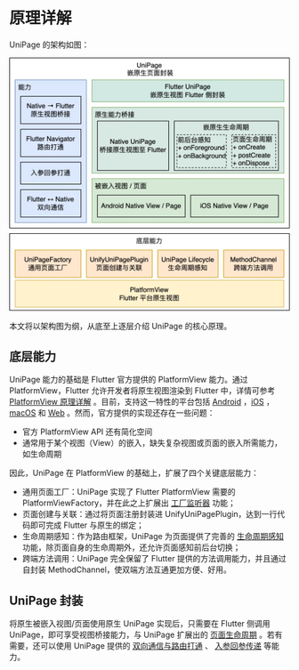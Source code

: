 # 原理详解

UniPage 的架构如图：

![uniPage structure](../public/00.uni_page_structure.webp)

本文将以架构图为纲，从底至上逐层介绍 UniPage 的核心原理。

## 底层能力

UniPage 能力的基础是 Flutter 官方提供的 PlatformView 能力。通过 PlatformView，Flutter 允许开发者将原生视图渲染到 Flutter 中，详情可参考 [PlatformView 原理详解](./01.PlatformView原理详解.md) 。目前，支持这一特性的平台包括 [Android](https://docs.flutter.dev/platform-integration/android/platform-views) ，[iOS](https://docs.flutter.dev/platform-integration/ios/platform-views) ， [macOS](https://docs.flutter.dev/platform-integration/macos/platform-views) 和 [Web](https://docs.flutter.dev/platform-integration/web/web-content-in-flutter) 。然而，官方提供的实现还存在一些问题：

- 官方 PlatformView API 还有简化空间
- 通常用于某个视图（View）的嵌入，缺失复杂视图或页面的嵌入所需能力，如生命周期

因此，UniPage 在 PlatformView 的基础上，扩展了四个关键底层能力：

- 通用页面工厂：UniPage 实现了 Flutter PlatformView 需要的 PlatformViewFactory，并在此之上扩展出 [工厂监听器](./05.工厂监听器.md) 功能；
- 页面创建与关联：通过将页面注册封装进 UnifyUniPagePlugin，达到一行代码即可完成 Flutter 与原生的绑定；
- 生命周期感知：作为路由框架，UniPage 为页面提供了完善的 [生命周期感知](./02.生命周期感知.md) 功能，除页面自身的生命周期外，还允许页面感知前后台切换；
- 跨端方法调用：UniPage 完全保留了 Flutter 提供的方法调用能力，并且通过自封装 MethodChannel，使双端方法互通更加方便、好用。

## UniPage 封装

将原生被嵌入视图/页面使用原生 UniPage 实现后，只需要在 Flutter 侧调用 UniPage，即可享受视图桥接能力，与 UniPage 扩展出的 [页面生命周期](./02.生命周期感知.md) 。若有需要，还可以使用 UniPage 提供的 [双向通信与路由打通](./03.双向通信.md) 、 [入参回参传递](./04.入参回参传递.md) 等能力。
